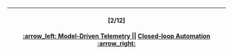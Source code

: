 ---
<h4 align="center">[2/12]</h4>
<h4 align="center"> <a href="readme/3.md"> :arrow_left: Model-Driven Telemetry </a> || <a href="/readme/5.md"> Closed-loop Automation :arrow_right: </a> </h4>
